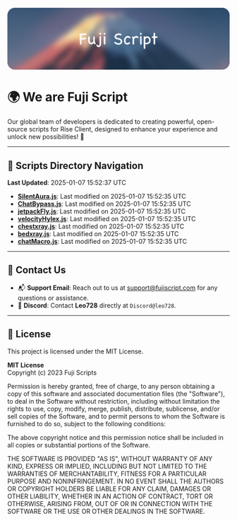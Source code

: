 ![Banner](.github/b.webp)

# 🌍 **We are Fuji Script**

Our global team of developers is dedicated to creating powerful, open-source scripts for Rise Client, designed to enhance your experience and unlock new possibilities! 🌟

---
<!-- SCRIPTS_NAVIGATION_START -->
## 📂 **Scripts Directory Navigation**

**Last Updated**: 2025-01-07 15:52:37 UTC

- **[SilentAura.js](scripts/SilentAura.js)**: Last modified on 2025-01-07 15:52:35 UTC
- **[ChatBypass.js](scripts/ChatBypass.js)**: Last modified on 2025-01-07 15:52:35 UTC
- **[jetpackFly.js](scripts/jetpackFly.js)**: Last modified on 2025-01-07 15:52:35 UTC
- **[velocityHylex.js](scripts/velocityHylex.js)**: Last modified on 2025-01-07 15:52:35 UTC
- **[chestxray.js](scripts/chestxray.js)**: Last modified on 2025-01-07 15:52:35 UTC
- **[bedxray.js](scripts/bedxray.js)**: Last modified on 2025-01-07 15:52:35 UTC
- **[chatMacro.js](scripts/chatMacro.js)**: Last modified on 2025-01-07 15:52:35 UTC

<!-- SCRIPTS_NAVIGATION_END -->

---

## 💬 **Contact Us**  
- 📬 **Support Email**: Reach out to us at [support@fujiscript.com](mailto:support@fujiscript.com) for any questions or assistance.  
- 💬 **Discord**: Contact **Leo728** directly at `Discord@leo728`.

---

## 📜 **License**

This project is licensed under the MIT License.  

**MIT License**  
Copyright (c) 2023 Fuji Scripts  

Permission is hereby granted, free of charge, to any person obtaining a copy of this software and associated documentation files (the "Software"), to deal in the Software without restriction, including without limitation the rights to use, copy, modify, merge, publish, distribute, sublicense, and/or sell copies of the Software, and to permit persons to whom the Software is furnished to do so, subject to the following conditions:  

The above copyright notice and this permission notice shall be included in all copies or substantial portions of the Software.  

THE SOFTWARE IS PROVIDED "AS IS", WITHOUT WARRANTY OF ANY KIND, EXPRESS OR IMPLIED, INCLUDING BUT NOT LIMITED TO THE WARRANTIES OF MERCHANTABILITY, FITNESS FOR A PARTICULAR PURPOSE AND NONINFRINGEMENT. IN NO EVENT SHALL THE AUTHORS OR COPYRIGHT HOLDERS BE LIABLE FOR ANY CLAIM, DAMAGES OR OTHER LIABILITY, WHETHER IN AN ACTION OF CONTRACT, TORT OR OTHERWISE, ARISING FROM, OUT OF OR IN CONNECTION WITH THE SOFTWARE OR THE USE OR OTHER DEALINGS IN THE SOFTWARE.  
